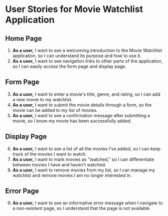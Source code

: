 
# User Stories for Movie Watchlist Application

## Home Page

1. **As a user,** I want to see a welcoming introduction to the Movie Watchlist application, so I can understand its purpose and how to use it.
2. **As a user,** I want to see navigation links to other parts of the application, so I can easily access the form page and display page.

## Form Page

3. **As a user,** I want to enter a movie's title, genre, and rating, so I can add a new movie to my watchlist.
4. **As a user,** I want to submit the movie details through a form, so the movie can be added to my list of movies.
5. **As a user,** I want to see a confirmation message after submitting a movie, so I know my movie has been successfully added.

## Display Page

6. **As a user,** I want to see a list of all the movies I've added, so I can keep track of the movies I want to watch.
7. **As a user,** I want to mark movies as "watched," so I can differentiate between movies I have and haven't watched.
8. **As a user,** I want to remove movies from my list, so I can manage my watchlist and remove movies I am no longer interested in.

## Error Page

9. **As a user,** I want to see an informative error message when I navigate to a non-existent page, so I understand that the page is not available.
